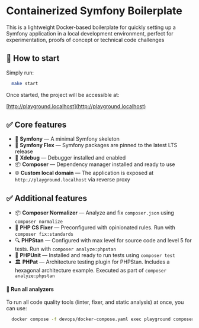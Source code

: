 # Containerized Symfony Boilerplate

This is a lightweight Docker-based boilerplate for quickly setting up a Symfony application in a local development environment, perfect for experimentation, proofs of concept or technical code challenges

## 🚀 How to start

Simply run:

```bash
  make start
```

Once started, the project will be accessible at:

[http://playground.localhost](http://playground.localhost)

## ✅ Core features

- 🐘 **Symfony** — A minimal Symfony skeleton
- 🔧 **Symfony Flex** — Symfony packages are pinned to the latest LTS release
- 🐞 **Xdebug** — Debugger installed and enabled
- 📦 **Composer** — Dependency manager installed and ready to use
- 🌐 **Custom local domain** — The application is exposed at `http://playground.localhost` via reverse proxy

## ✅ Additional features

- 📦 **Composer Normalizer** — Analyze and fix `composer.json` using `composer normalize`
- 🧹 **PHP CS Fixer** — Preconfigured with opinionated rules. Run with `composer fix:standards`
- 🔍 **PHPStan** — Configured with max level for source code and level 5 for tests. Run with `composer analyze:phpstan`
- 🧪 **PHPUnit** — Installed and ready to run tests using `composer test`
- 🏛️ **PHPat** — Architecture testing plugin for PHPStan. Includes a hexagonal architecture example. Executed as part of `composer analyze:phpstan`

#### 🧪 Run all analyzers

To run all code quality tools (linter, fixer, and static analysis) at once, you can use:

```bash
  docker compose -f devops/docker-compose.yaml exec playground composer a:a
```